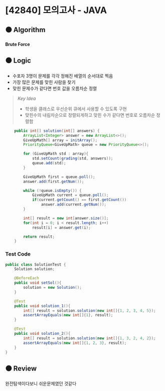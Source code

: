 # [42840] 모의고사 - JAVA

## :black_circle: Algorithm
**Brute Force**

## :black_circle: Logic

- 수포자 3명이 문제를 각각 정해진 배열의 순서대로 찍음
- 가장 많은 문제를 맞힌 사람을 찾기
- 맞힌 문제수가 같다면 번호 값을 오름차순 정렬

> _Key Idea_
> - 학생을 클래스로 우선순위 큐에서 사용할 수 있도록 구현
> - 맞힌수의 내림차순으로 정렬되게하고 맞힌 수가 같다면 번호로 오름차순 정렬함

```Java
    public int[] solution(int[] answers) {
        ArrayList<Integer> answer = new ArrayList<>();
        GiveUpMath[] array = initArray();
        PriorityQueue<GiveUpMath> queue = new PriorityQueue<>();

        for (GiveUpMath std : array){
            std.setCount(grading(std, answers));
            queue.add(std);
        }

        GiveUpMath first = queue.poll();
        answer.add(first.getNum());

        while (!queue.isEmpty()) {
            GiveUpMath current = queue.poll();
            if(current.getCount() == first.getCount())
                answer.add(current.getNum());
        }

        int[] result = new int[answer.size()];
        for(int i = 0; i < result.length; i++)
            result[i] = answer.get(i);

        return result;
    }
```

### Test Code

```Java
public class SolutionTest {
    Solution solution;

    @BeforeEach
    public void setSol(){
        solution = new Solution();
    }

    @Test
    public void solution_1(){
        int[] result = solution.solution(new int[]{1, 2, 3, 4, 5});
        assertArrayEquals(new int[]{1}, result);
    }

    @Test
    public void solution_2(){
        int[] result = solution.solution(new int[]{1, 3, 2, 4, 2});
        assertArrayEquals(new int[]{1, 2, 3}, result);
    }
}
```

## :black_circle: Review
완전탐색이다보니 쉬운문제였던 것같다